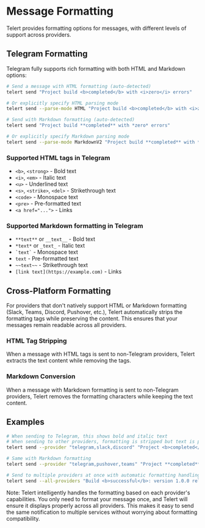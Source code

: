 # Message Formatting

Telert provides formatting options for messages, with different levels of support across providers.

## Telegram Formatting

Telegram fully supports rich formatting with both HTML and Markdown options:

```bash
# Send a message with HTML formatting (auto-detected)
telert send "Project build <b>completed</b> with <i>zero</i> errors"

# Or explicitly specify HTML parsing mode
telert send --parse-mode HTML "Project build <b>completed</b> with <i>zero</i> errors"

# Send with Markdown formatting (auto-detected)
telert send "Project build **completed** with *zero* errors"

# Or explicitly specify Markdown parsing mode
telert send --parse-mode MarkdownV2 "Project build **completed** with *zero* errors"
```

### Supported HTML tags in Telegram

- `<b>`, `<strong>` - Bold text
- `<i>`, `<em>` - Italic text
- `<u>` - Underlined text
- `<s>`, `<strike>`, `<del>` - Strikethrough text
- `<code>` - Monospace text
- `<pre>` - Pre-formatted text
- `<a href="...">` - Links


### Supported Markdown formatting in Telegram

- `**text**` or `__text__` - Bold text
- `*text*` or `_text_` - Italic text
- `` `text` `` - Monospace text
- ```text``` - Pre-formatted text
- `~~text~~` - Strikethrough text
- `[link text](https://example.com)` - Links


## Cross-Platform Formatting

For providers that don't natively support HTML or Markdown formatting (Slack, Teams, Discord, Pushover, etc.), Telert automatically strips the formatting tags while preserving the content. This ensures that your messages remain readable across all providers.

### HTML Tag Stripping
When a message with HTML tags is sent to non-Telegram providers, Telert extracts the text content while removing the tags.

### Markdown Conversion
When a message with Markdown formatting is sent to non-Telegram providers, Telert removes the formatting characters while keeping the text content.

## Examples

```bash
# When sending to Telegram, this shows bold and italic text
# When sending to other providers, formatting is stripped but text is preserved
telert send --provider "telegram,slack,discord" "Project <b>completed</b> with <i>zero</i> errors"

# Same with Markdown formatting
telert send --provider "telegram,pushover,teams" "Project **completed** with *zero* errors" 

# Send to multiple providers at once with automatic formatting handling
telert send --all-providers "Build <b>successful</b>: version 1.0.0 released!"
```

Note: Telert intelligently handles the formatting based on each provider's capabilities. You only need to format your message once, and Telert will ensure it displays properly across all providers. This makes it easy to send the same notification to multiple services without worrying about formatting compatibility.
